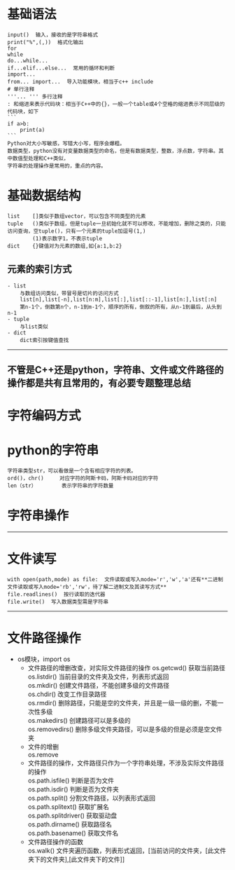 # 基础语法  
    input()  输入，接收的是字符串格式    
    print("%",(,))  格式化输出  
    for 
    while  
    do...while...  
    if...elif...else...  常用的循环和判断  
    import...   
    from... import...  导入功能模块，相当于c++ include  
    # 单行注释  
    '''... ''' 多行注释  
    : 和缩进来表示代码块：相当于C++中的{}，一般一个table或4个空格的缩进表示不同层级的代码块，如下    
    ```
    if a>b:
        print(a)  
    ```
    Python对大小写敏感，写错大小写，程序会爆粗。  
    数据类型，python没有对变量数据类型的命名，但是有数据类型，整数，浮点数，字符串。其中数值型处理和C++类似，  
    字符串的处理操作是常用的，重点的内容。   
# 基础数据结构  
    list    []类似于数组vector，可以包含不同类型的元素    
    tuple   ()类似于数组，但是tuple一旦初始化就不可以修改，不能增加，删除之类的，只能访问查询，空tuple()，只有一个元素的tuple加逗号(1,)
            (1)表示数字1，不表示tuple
    dict    {}键值对为元素的数组,如{a:1,b:2}  
## 元素的索引方式
    - list
        与数组访问类似，带冒号是切片的访问方式  
        list[n],list[-n],list[n:m],list[:],list[::-1],list[n:],list[:n]  
        第n-1个，倒数第n个，n-1到m-1个，顺序的所有，倒叙的所有，从n-1到最后，从头到n-1  
    - tuple
        与list类似
    - dict
        dict索引按键值查找
---
**不管是C++还是python，字符串、文件或文件路径的操作都是共有且常用的，有必要专题整理总结**
---
# 字符编码方式
# python的字符串
    字符串类型str，可以看做是一个含有相应字符的列表。  
    ord()，chr()     对应字符的阿斯卡码，阿斯卡码对应的字符  
    len（str）        表示字符串的字符数量  
# 字符串操作

---
# 文件读写
    with open(path,mode) as file:  文件读取或写入mode='r','w','a'还有**二进制文件读取或写入mode='rb','rw'，待了解二进制文及其读写方式**  
    file.readlines()  按行读取的迭代器  
    file.write()  写入数据类型需是字符串  
---
# 文件路径操作
- os模块，import os  
  - 文件路径的增删改查，对实际文件路径的操作
    os.getcwd()  获取当前路径  
    os.listdir()  当前目录的文件夹及文件，列表形式返回  
    os.mkdir()  创建文件路径，不能创建多级的文件路径  
    os.chdir()  改变工作目录路径  
    os.rmdir()  删除路径，只能是空的文件夹，并且是一级一级的删，不能一次性多级  
    os.makedirs()  创建路径可以是多级的  
    os.removedirs()  删除多级文件夹路径，可以是多级的但是必须是空文件夹  
  - 文件的增删  
    os.remove
  - 文件路径的操作，文件路径只作为一个字符串处理，不涉及实际文件路径的操作  
    os.path.isfile()  判断是否为文件  
    os.path.isdir()  判断是否为文件夹  
    os.path.split()  分割文件路径，以列表形式返回  
    os.path.splitext()  获取扩展名  
    os.path.splitdriver()  获取驱动盘  
    os.path.dirname()  获取路径名  
    os.path.basename()  获取文件名  
  - 文件路径操作的函数  
    os.walk()  文件夹遍历函数，列表形式返回，[当前访问的文件夹，[此文件夹下的文件夹],[此文件夹下的文件]]  
